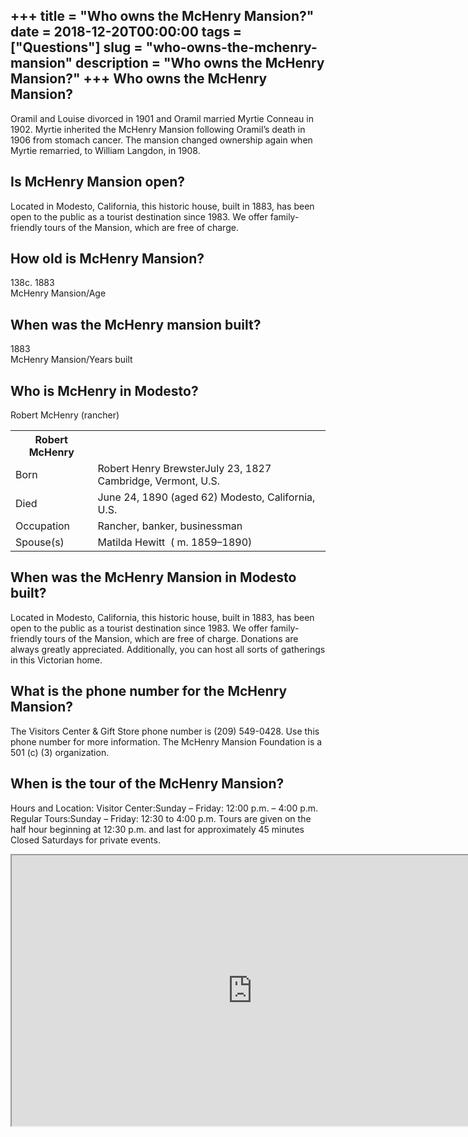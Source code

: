 +++
title = "Who owns the McHenry Mansion?"
date = 2018-12-20T00:00:00
tags = ["Questions"]
slug = "who-owns-the-mchenry-mansion"
description = "Who owns the McHenry Mansion?"
+++
Who owns the McHenry Mansion?
-----------------------------

Oramil and Louise divorced in 1901 and Oramil married Myrtie Conneau in 1902. Myrtie inherited the McHenry Mansion following Oramil’s death in 1906 from stomach cancer. The mansion changed ownership again when Myrtie remarried, to William Langdon, in 1908.

Is McHenry Mansion open?
------------------------

Located in Modesto, California, this historic house, built in 1883, has been open to the public as a tourist destination since 1983. We offer family-friendly tours of the Mansion, which are free of charge.

How old is McHenry Mansion?
---------------------------

138c. 1883  
McHenry Mansion/Age

When was the McHenry mansion built?
-----------------------------------

1883  
McHenry Mansion/Years built

Who is McHenry in Modesto?
--------------------------

Robert McHenry (rancher)

<table><tr><th>Robert McHenry</th></tr><tr><td>Born</td><td>Robert Henry BrewsterJuly 23, 1827 Cambridge, Vermont, U.S.</td></tr><tr><td>Died</td><td>June 24, 1890 (aged 62) Modesto, California, U.S.</td></tr><tr><td>Occupation</td><td>Rancher, banker, businessman</td></tr><tr><td>Spouse(s)</td><td>Matilda Hewitt ​ ( m. 1859⁠–⁠1890)​</td></tr></table>

When was the McHenry Mansion in Modesto built?
----------------------------------------------

Located in Modesto, California, this historic house, built in 1883, has been open to the public as a tourist destination since 1983. We offer family-friendly tours of the Mansion, which are free of charge. Donations are always greatly appreciated. Additionally, you can host all sorts of gatherings in this Victorian home.

What is the phone number for the McHenry Mansion?
-------------------------------------------------

The Visitors Center &amp; Gift Store phone number is (209) 549-0428. Use this phone number for more information. The McHenry Mansion Foundation is a 501 (c) (3) organization.

When is the tour of the McHenry Mansion?
----------------------------------------

Hours and Location: Visitor Center:Sunday – Friday: 12:00 p.m. – 4:00 p.m. Regular Tours:Sunday – Friday: 12:30 to 4:00 p.m. Tours are given on the half hour beginning at 12:30 p.m. and last for approximately 45 minutes Closed Saturdays for private events.

<iframe allow="accelerometer; autoplay; clipboard-write; encrypted-media; gyroscope; picture-in-picture" allowfullscreen="" class="__youtube_prefs__  epyt-is-override  no-lazyload" data-no-lazy="1" data-origheight="433" data-origwidth="770" data-skipgform_ajax_framebjll="" height="433" id="_ytid_69598" loading="lazy" src="https://www.youtube.com/embed/Q2rBfQJ1L_0?enablejsapi=1&autoplay=0&cc_load_policy=0&cc_lang_pref=&iv_load_policy=1&loop=0&modestbranding=0&rel=1&fs=1&playsinline=0&autohide=2&theme=dark&color=red&controls=1&" title="YouTube player" width="770"></iframe>
